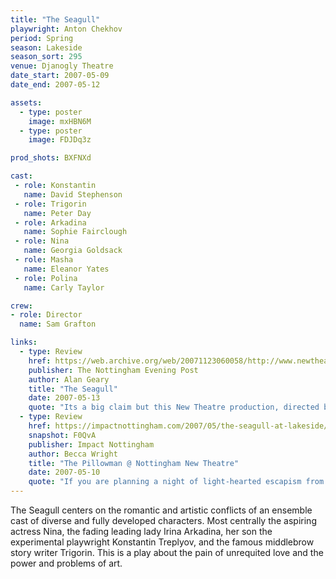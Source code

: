 ```yaml
---
title: "The Seagull"
playwright: Anton Chekhov
period: Spring
season: Lakeside
season_sort: 295
venue: Djanogly Theatre
date_start: 2007-05-09
date_end: 2007-05-12

assets:
  - type: poster
    image: mxHBN6M
  - type: poster
    image: FDJDq3z

prod_shots: BXFNXd

cast:
 - role: Konstantin
   name: David Stephenson
 - role: Trigorin
   name: Peter Day
 - role: Arkadina
   name: Sophie Fairclough
 - role: Nina
   name: Georgia Goldsack
 - role: Masha
   name: Eleanor Yates
 - role: Polina
   name: Carly Taylor

crew:
- role: Director
  name: Sam Grafton

links:
  - type: Review
    href: https://web.archive.org/web/20071123060058/http://www.newtheatre.org.uk:80/magic/?p=38 
    publisher: The Nottingham Evening Post 
    author: Alan Geary
    title: "The Seagull"
    date: 2007-05-13
    quote: "Its a big claim but this New Theatre production, directed by Sam Grafton, might be the best piece of legitimate theatre seen in Nottingham so far this year."
  - type: Review
    href: https://impactnottingham.com/2007/05/the-seagull-at-lakeside/
    snapshot: F0QvA
    publisher: Impact Nottingham
    author: Becca Wright
    title: "The Pillowman @ Nottingham New Theatre"
    date: 2007-05-10
    quote: "If you are planning a night of light-hearted escapism from the stresses of exams, you may be disappointed. I was left moved, and with plenty to think about, although I have to blame the play for my increased stress levels, having been left pondering what the seagull flying ahead actually represents. Any ideas?"
---
```


The Seagull centers on the romantic and artistic conflicts of an ensemble cast of diverse and fully developed characters. Most centrally the aspiring actress Nina, the fading leading lady Irina Arkadina, her son the experimental playwright Konstantin Treplyov, and the famous middlebrow story writer Trigorin. This is a play about the pain of unrequited love and the power and problems of art.
